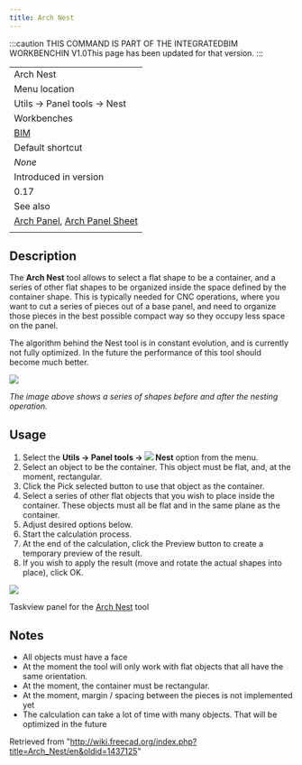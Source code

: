 ```yaml
---
title: Arch Nest
---
```


:::caution
THIS COMMAND IS PART OF THE INTEGRATEDBIM WORKBENCHIN V1.0This page has been updated for that version.
:::

|                                                                                                  |
| ------------------------------------------------------------------------------------------------ |
| Arch Nest                                                                                        |
| Menu location                                                                                    |
| Utils → Panel tools → Nest                                                                       |
| Workbenches                                                                                      |
| [BIM](/BIM_Workbench "BIM Workbench")                                                            |
| Default shortcut                                                                                 |
| _None_                                                                                           |
| Introduced in version                                                                            |
| 0.17                                                                                             |
| See also                                                                                         |
| [Arch Panel](/Arch_Panel "Arch Panel"), [Arch Panel Sheet](/Arch_Panel_Sheet "Arch Panel Sheet") |
|                                                                                                  |

## Description

The **Arch Nest** tool allows to select a flat shape to be a container, and a series of other flat shapes to be organized inside the space defined by the container shape. This is typically needed for CNC operations, where you want to cut a series of pieces out of a base panel, and need to organize those pieces in the best possible compact way so they occupy less space on the panel.

The algorithm behind the Nest tool is in constant evolution, and is currently not fully optimized. In the future the performance of this tool should become much better.

![](/images/Arch_Nest_example.jpg)

_The image above shows a series of shapes before and after the nesting operation._

## Usage

1. Select the **Utils → Panel tools → ![](/images/Arch_Nest.svg) Nest** option from the menu.
2. Select an object to be the container. This object must be flat, and, at the moment, rectangular.
3. Click the Pick selected button to use that object as the container.
4. Select a series of other flat objects that you wish to place inside the container. These objects must all be flat and in the same plane as the container.
5. Adjust desired options below.
6. Start the calculation process.
7. At the end of the calculation, click the Preview button to create a temporary preview of the result.
8. If you wish to apply the result (move and rotate the actual shapes into place), click OK.

![](/images/Arch_Nest_panel.jpg)

Taskview panel for the [Arch Nest](/Arch_Nest "Arch Nest") tool

## Notes

- All objects must have a face
- At the moment the tool will only work with flat objects that all have the same orientation.
- At the moment, the container must be rectangular.
- At the moment, margin / spacing between the pieces is not implemented yet
- The calculation can take a lot of time with many objects. That will be optimized in the future

Retrieved from "<http://wiki.freecad.org/index.php?title=Arch_Nest/en&oldid=1437125>"
